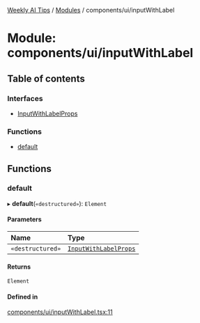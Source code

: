 [Weekly AI Tips](../README.md) / [Modules](../modules.md) / components/ui/inputWithLabel

# Module: components/ui/inputWithLabel

## Table of contents

### Interfaces

- [InputWithLabelProps](../interfaces/components_ui_inputWithLabel.InputWithLabelProps.md)

### Functions

- [default](components_ui_inputWithLabel.md#default)

## Functions

### default

▸ **default**(`«destructured»`): `Element`

#### Parameters

| Name | Type |
| :------ | :------ |
| `«destructured»` | [`InputWithLabelProps`](../interfaces/components_ui_inputWithLabel.InputWithLabelProps.md) |

#### Returns

`Element`

#### Defined in

[components/ui/inputWithLabel.tsx:11](https://github.com/alexsoyes/weekly-ai-tips/blob/a5c5a395ae8c55cfba018def4dd85212d123191c/components/ui/inputWithLabel.tsx#L11)
